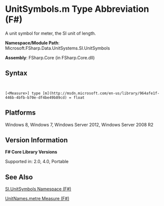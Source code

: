 # UnitSymbols.m Type Abbreviation (F#)

A unit symbol for meter, the SI unit of length.

**Namespace/Module Path**: Microsoft.FSharp.Data.UnitSystems.SI.UnitSymbols

**Assembly**: FSharp.Core (in FSharp.Core.dll)


## Syntax


```


[<Measure>] type [m](http://msdn.microsoft.com/en-us/library/964afe1f-446b-4bfb-b70e-df4be49b89cd) = float

```



## Platforms
Windows 8, Windows 7, Windows Server 2012, Windows Server 2008 R2


## Version Information
**F# Core Library Versions**

Supported in: 2.0, 4.0, Portable




## See Also
[SI.UnitSymbols Namespace &#40;F&#35;&#41;](SI.UnitSymbols-Namespace-%28FSharp%29.md)

[UnitNames.metre Measure &#40;F&#35;&#41;](UnitNames.metre-Measure-%28FSharp%29.md)


